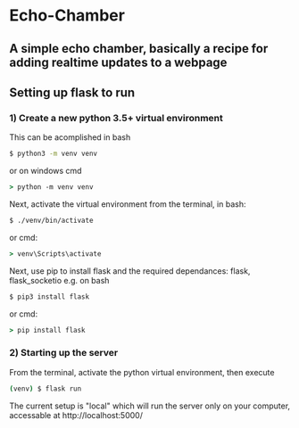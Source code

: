 # Echo-Chamber
A simple echo chamber, basically a recipe for adding realtime updates to a webpage
----
## Setting up flask to run
### 1) Create a new python 3.5+ virtual environment
This can be acomplished in bash
```bash
$ python3 -m venv venv
```
or on windows cmd
```cmd
> python -m venv venv
```
Next, activate the virtual environment from the terminal, in bash:
```bash
$ ./venv/bin/activate
```
or cmd:
```cmd
> venv\Scripts\activate
```
Next, use pip to install flask and the required dependances: flask, flask_socketio
e.g. on bash
```bash
$ pip3 install flask
```
or cmd:
```cmd
> pip install flask
```
### 2) Starting up the server
From the terminal, activate the python virtual environment, then execute
```bash
(venv) $ flask run
```
The current setup is "local" which will run the server only on your computer, accessable at http://localhost:5000/ 
